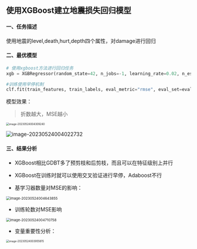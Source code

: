## 使用XGBoost建立地震损失回归模型

#### 一、任务描述

使用地震的level,death,hurt,depth四个属性，对damage进行回归



#### 二、最优模型

```python
# 使用xgboost方法进行回归任务
xgb = XGBRegressor(random_state=42, n_jobs=-1, learning_rate=0.02, n_estimators=500, max_depth=4,min_child_weight= 9, subsample=0.6,colsample_bytree=1,gamma=0.5,reg_alpha=0.2,reg_lambda=0.4)

#训练使用早停机制
clf.fit(train_features, train_labels, eval_metric="rmse", eval_set=eval_set, early_stopping_rounds=20)
```

模型效果：

> 折数越大，MSE越小

<img src="C:\Users\Shawn\AppData\Roaming\Typora\typora-user-images\image-20230524004309240.png" alt="image-20230524004309240" style="zoom:50%;" />

![image-20230524004022732](C:\Users\Shawn\AppData\Roaming\Typora\typora-user-images\image-20230524004022732.png)

#### 三、结果分析

- XGBoost相比GDBT多了预剪枝和后剪枝，而且可以在特征级别上并行
- XGBoost在训练时就可以使用交叉验证进行早停，Adaboost不行



- 基学习器数量对MSE的影响：

<img src="C:\Users\Shawn\AppData\Roaming\Typora\typora-user-images\image-20230524004643855.png" alt="image-20230524004643855" style="zoom:67%;" />

- 训练轮数对MSE影响

<img src="C:\Users\Shawn\AppData\Roaming\Typora\typora-user-images\image-20230524004710758.png" alt="image-20230524004710758" style="zoom:67%;" />

- 变量重要性分析：

<img src="C:\Users\Shawn\AppData\Roaming\Typora\typora-user-images\image-20230524003955615.png" alt="image-20230524003955615" style="zoom: 50%;" />